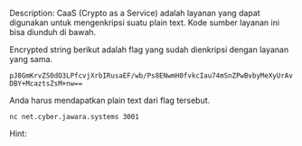 Description:
CaaS (Crypto as a Service) adalah layanan yang dapat digunakan untuk mengenkripsi suatu plain text. Kode sumber layanan ini bisa diunduh di bawah.

Encrypted string berikut adalah flag yang sudah dienkripsi dengan layanan yang sama.

`pJ8GmKrvZS0dO3LPfcvjXrbIRusaEF/wb/Ps8ENwmH0fvkcIau74mSnZPwBvbyMeXyUrAvDBY+McaztsZsM+nw==`

Anda harus mendapatkan plain text dari flag tersebut.

`nc net.cyber.jawara.systems 3001`

Hint:
